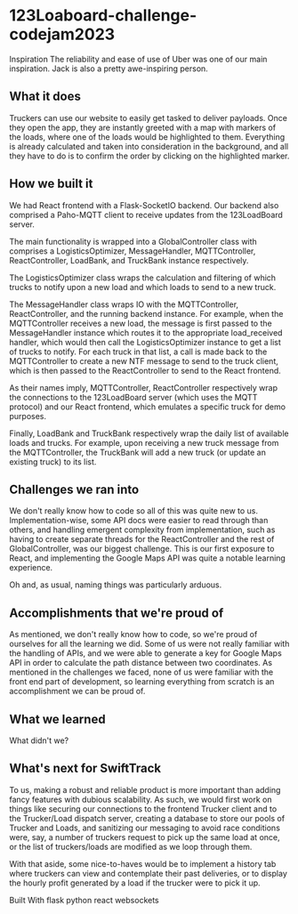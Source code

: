 # 123Loaboard-challenge-codejam2023
Inspiration
The reliability and ease of use of Uber was one of our main inspiration. Jack is also a pretty awe-inspiring person.

## What it does
Truckers can use our website to easily get tasked to deliver payloads. Once they open the app, they are instantly greeted with a map with markers of the loads, where one of the loads would be highlighted to them. Everything is already calculated and taken into consideration in the background, and all they have to do is to confirm the order by clicking on the highlighted marker.

## How we built it
We had React frontend with a Flask-SocketIO backend. Our backend also comprised a Paho-MQTT client to receive updates from the 123LoadBoard server.

The main functionality is wrapped into a GlobalController class with comprises a LogisticsOptimizer, MessageHandler, MQTTController, ReactController, LoadBank, and TruckBank instance respectively.

The LogisticsOptimizer class wraps the calculation and filtering of which trucks to notify upon a new load and which loads to send to a new truck.

The MessageHandler class wraps IO with the MQTTController, ReactController, and the running backend instance. For example, when the MQTTController receives a new load, the message is first passed to the MessageHandler instance which routes it to the appropriate load_received handler, which would then call the LogisticsOptimizer instance to get a list of trucks to notify. For each truck in that list, a call is made back to the MQTTController to create a new NTF message to send to the truck client, which is then passed to the ReactController to send to the React frontend.

As their names imply, MQTTController, ReactController respectively wrap the connections to the 123LoadBoard server (which uses the MQTT protocol) and our React frontend, which emulates a specific truck for demo purposes.

Finally, LoadBank and TruckBank respectively wrap the daily list of available loads and trucks. For example, upon receiving a new truck message from the MQTTController, the TruckBank will add a new truck (or update an existing truck) to its list.

## Challenges we ran into
We don't really know how to code so all of this was quite new to us. Implementation-wise, some API docs were easier to read through than others, and handling emergent complexity from implementation, such as having to create separate threads for the ReactController and the rest of GlobalController, was our biggest challenge. This is our first exposure to React, and implementing the Google Maps API was quite a notable learning experience.

Oh and, as usual, naming things was particularly arduous.

## Accomplishments that we're proud of
As mentioned, we don't really know how to code, so we're proud of ourselves for all the learning we did. Some of us were not really familiar with the handling of APIs, and we were able to generate a key for Google Maps API in order to calculate the path distance between two coordinates. As mentioned in the challenges we faced, none of us were familiar with the front end part of development, so learning everything from scratch is an accomplishment we can be proud of.

## What we learned
What didn't we?

## What's next for SwiftTrack
To us, making a robust and reliable product is more important than adding fancy features with dubious scalability. As such, we would first work on things like securing our connections to the frontend Trucker client and to the Trucker/Load dispatch server, creating a database to store our pools of Trucker and Loads, and sanitizing our messaging to avoid race conditions were, say, a number of truckers request to pick up the same load at once, or the list of truckers/loads are modified as we loop through them.

With that aside, some nice-to-haves would be to implement a history tab where truckers can view and contemplate their past deliveries, or to display the hourly profit generated by a load if the trucker were to pick it up.

Built With
flask
python
react
websockets
